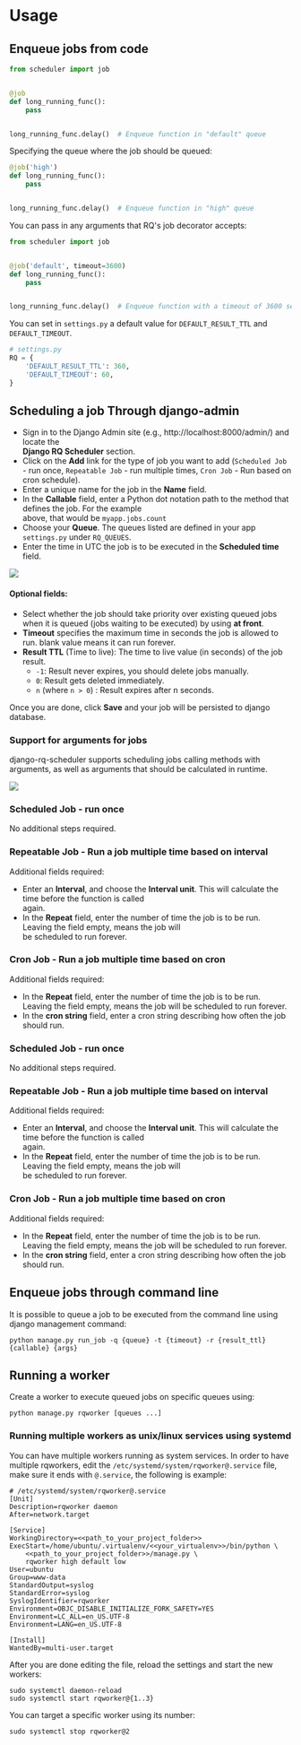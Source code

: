 # Usage

## Enqueue jobs from code

```python
from scheduler import job


@job
def long_running_func():
    pass


long_running_func.delay()  # Enqueue function in "default" queue
```

Specifying the queue where the job should be queued:

```python
@job('high')
def long_running_func():
    pass


long_running_func.delay()  # Enqueue function in "high" queue
```

You can pass in any arguments that RQ's job decorator accepts:

```python
from scheduler import job


@job('default', timeout=3600)
def long_running_func():
    pass


long_running_func.delay()  # Enqueue function with a timeout of 3600 seconds.
```

You can set in `settings.py` a default value for `DEFAULT_RESULT_TTL` and `DEFAULT_TIMEOUT`.

```python
# settings.py
RQ = {
    'DEFAULT_RESULT_TTL': 360,
    'DEFAULT_TIMEOUT': 60,
}
```

## Scheduling a job Through django-admin

* Sign in to the Django Admin site (e.g., http://localhost:8000/admin/) and locate the  
  **Django RQ Scheduler** section.
* Click on the **Add** link for the type of job you want to add (`Scheduled Job` - run once, `Repeatable Job` - run
  multiple times, `Cron Job` - Run based on cron schedule).
* Enter a unique name for the job in the **Name** field.
* In the **Callable** field, enter a Python dot notation path to the method that defines the job. For the example  
  above, that would be `myapp.jobs.count`
* Choose your **Queue**.
  The queues listed are defined in your app `settings.py` under `RQ_QUEUES`.
* Enter the time in UTC the job is to be executed in the **Scheduled time** field.

![](media/add-scheduled-job.jpg)

#### Optional fields:

* Select whether the job should take priority over existing queued jobs when it is queued (jobs waiting to be executed)
  by using **at front**.
* **Timeout** specifies the maximum time in seconds the job is allowed to run. blank value means it can run forever.
* **Result TTL** (Time to live): The time to live value (in seconds) of the job result.
    - `-1`: Result never expires, you should delete jobs manually.
    - `0`: Result gets deleted immediately.
    - `n` (where `n > 0`) : Result expires after n seconds.

Once you are done, click **Save** and your job will be persisted to django database.

### Support for arguments for jobs

django-rq-scheduler supports scheduling jobs calling methods with arguments, as well as arguments that should be
calculated in runtime.

![](media/add-args.jpg)

### Scheduled Job - run once

No additional steps required.

### Repeatable Job - Run a job multiple time based on interval

Additional fields required:

* Enter an **Interval**, and choose the **Interval unit**. This will calculate the time before the function is called  
  again.
* In the **Repeat** field, enter the number of time the job is to be run. Leaving the field empty, means the job will  
  be scheduled to run forever.

### Cron Job - Run a job multiple time based on cron

Additional fields required:

* In the **Repeat** field, enter the number of time the job is to be run. Leaving the field empty, means the job will be
  scheduled to run forever.
* In the **cron string** field, enter a cron string describing how often the job should run.

### Scheduled Job - run once

No additional steps required.

### Repeatable Job - Run a job multiple time based on interval

Additional fields required:

* Enter an **Interval**, and choose the **Interval unit**. This will calculate the time before the function is called  
  again.
* In the **Repeat** field, enter the number of time the job is to be run. Leaving the field empty, means the job will  
  be scheduled to run forever.

### Cron Job - Run a job multiple time based on cron

Additional fields required:

* In the **Repeat** field, enter the number of time the job is to be run. Leaving the field empty, means the job will be
  scheduled to run forever.
* In the **cron string** field, enter a cron string describing how often the job should run.

## Enqueue jobs through command line

It is possible to queue a job to be executed from the command line
using django management command:

```shell
python manage.py run_job -q {queue} -t {timeout} -r {result_ttl} {callable} {args}
```

## Running a worker

Create a worker to execute queued jobs on specific queues using:

```shell
python manage.py rqworker [queues ...]
```

### Running multiple workers as unix/linux services using systemd

You can have multiple workers running as system services.
In order to have multiple rqworkers, edit the `/etc/systemd/system/rqworker@.service`
file, make sure it ends with `@.service`, the following is example:

```
# /etc/systemd/system/rqworker@.service
[Unit]
Description=rqworker daemon
After=network.target

[Service]
WorkingDirectory=<<path_to_your_project_folder>>
ExecStart=/home/ubuntu/.virtualenv/<<your_virtualenv>>/bin/python \
    <<path_to_your_project_folder>>/manage.py \
    rqworker high default low
User=ubuntu 
Group=www-data
StandardOutput=syslog
StandardError=syslog
SyslogIdentifier=rqworker
Environment=OBJC_DISABLE_INITIALIZE_FORK_SAFETY=YES
Environment=LC_ALL=en_US.UTF-8
Environment=LANG=en_US.UTF-8

[Install]
WantedBy=multi-user.target
```

After you are done editing the file, reload the settings and start the new workers:
```shell
sudo systemctl daemon-reload
sudo systemctl start rqworker@{1..3} 
```

You can target a specific worker using its number:
```shell
sudo systemctl stop rqworker@2

```